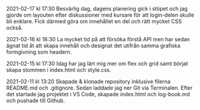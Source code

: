 2021-02-17 kl 17:30
Besvärlig dag, dagens planering gick i stöpet och jag gjorde om layouten efter diskussioner med kursare för att login-delen skulle bli enklare. Fick därmed göra om innehållet en del och rätt mycket CSS också.

2021-02-16 kl 18:30
La mycket tid på att försöka förstå API men har sedan ägnat tid åt att skapa innehåll och designat det utifrån samma grafiska formgivning som headern. 

2021-02-15 kl 17:30
Idag har jag lärt mig mer om flex och grid samt börjat skapa stommen i index.html och style.css.

2021-02-11 kl 13:20
Skapade & klonade repository inklusive filerna README.md och .gitignore. Sedan laddade jag ner Git via Terminalen. Efter det startade jag projektet i VS Code, skapade index.html och log-book.md och pushade till Github. 
